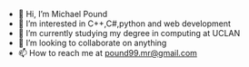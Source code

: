 - 👋 Hi, I’m Michael Pound
- 👀 I’m interested in C++,C#,python and web development 
- 🌱 I’m currently studying my degree in computing at UCLAN
- 💞️ I’m looking to collaborate on anything
- 📫 How to reach me at pound99.mr@gmail.com

<!---
40023612/40023612 is a ✨ special ✨ repository because its `README.md` (this file) appears on your GitHub profile.
You can click the Preview link to take a look at your changes.
--->

